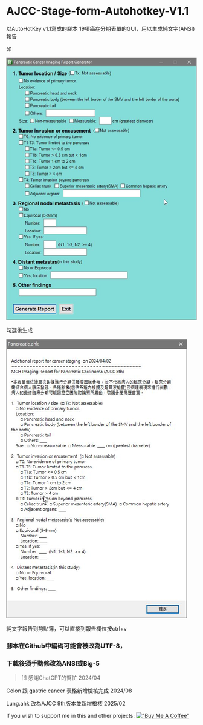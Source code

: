 # AJCC-Stage-form-Autohotkey-V1.1
以AutoHotKey v1.1寫成的腳本
19項癌症分期表單的GUI，用以生成純文字(ANSI)報告

如

![這是示範圖](/pancreas00.jpg)

勾選後生成

![這是示範圖](/pancreas01.jpg)

純文字報告到剪貼簿，可以直接到報告欄位按ctrl+v
### 腳本在Github中編碼可能會被改為UTF-8，
### 下載後須手動修改為ANSI或Big-5


>[!]
感謝ChatGPT的幫忙
2024/04

Colon 跟 gastric cancer 表格新增檢核完成 
2024/08

Lung.ahk 改為AJCC 9th版本並新增檢核 
2025/02

If you wish to support me in this and other projects:
[!["Buy Me A Coffee"](https://www.buymeacoffee.com/assets/img/custom_images/orange_img.png)](https://www.buymeacoffee.com/hw98188d)
